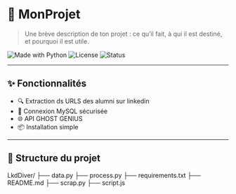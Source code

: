 # 🚀 MonProjet

> Une brève description de ton projet : ce qu’il fait, à qui il est destiné, et pourquoi il est utile.

![Made with Python](https://img.shields.io/badge/Made%20with-Python-blue)
![License](https://img.shields.io/badge/License-MIT-green)
![Status](https://img.shields.io/badge/status-en%20développement-yellow)

---

## ✨ Fonctionnalités

- 🔍 Extraction ds URLS des alumni sur linkedin
- 🐬 Connexion MySQL sécurisée
- 🌐 API GHOST GENIUS
- 📦 Installation simple

---

## 📁 Structure du projet
LkdDiver/
├── data.py
├── process.py
├── requirements.txt
├── README.md
├──  scrap.py
├── script.js
